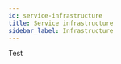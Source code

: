 ```yaml
---
id: service-infrastructure
title: Service infrastructure
sidebar_label: Infrastructure
---
```


Test